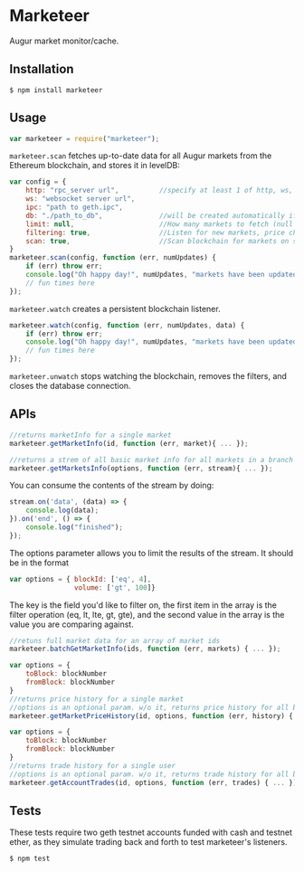 Marketeer
=========

Augur market monitor/cache.

Installation
------------

    $ npm install marketeer

Usage
-----
```javascript
var marketeer = require("marketeer");
```
`marketeer.scan` fetches up-to-date data for all Augur markets from the Ethereum blockchain, and stores it in levelDB:
```javascript
var config = {
    http: "rpc_server url",          //specify at least 1 of http, ws, or ipc
    ws: "websocket server url",
    ipc: "path to geth.ipc",
    db: "./path_to_db",              //will be created automatically if doesn't exist already
    limit: null,                     //How many markets to fetch (null for all)
    filtering: true,                 //Listen for new markets, price changes, etc? (only used with watch)
    scan: true,                      //Scan blockchain for markets on startup?
}
marketeer.scan(config, function (err, numUpdates) {
    if (err) throw err;
    console.log("Oh happy day!", numUpdates, "markets have been updated!");
    // fun times here
});
```

`marketeer.watch` creates a persistent blockchain listener.

```javascript
marketeer.watch(config, function (err, numUpdates, data) {
    if (err) throw err;
    console.log("Oh happy day!", numUpdates, "markets have been updated!");
    // fun times here
});
```

`marketeer.unwatch` stops watching the blockchain, removes the filters, and closes the database connection.

APIs
-----
```javascript
//returns marketInfo for a single market
marketeer.getMarketInfo(id, function (err, market){ ... });
```
```javascript
//returns a strem of all basic market info for all markets in a branch
marketeer.getMarketsInfo(options, function (err, stream){ ... });
```
You can consume the contents of the stream by doing:
```javascript
stream.on('data', (data) => {
    console.log(data);
}).on('end', () => {
    console.log("finished");
});  
```
The options parameter allows you to limit the results of the stream. It should be in the format
```javascript
var options = { blockId: ['eq', 4],
                volume: ['gt', 100]}
```
The key is the field you'd like to filter on, the first item in the array is the filter operation (eq, lt, lte, gt, gte), and the second value in the array is the value you are comparing against.

```javascript
//retuns full market data for an array of market ids
marketeer.batchGetMarketInfo(ids, function (err, markets) { ... });
```
```javascript
var options = {
    toBlock: blockNumber
    fromBlock: blockNumber
}
//returns price history for a single market
//options is an optional param. w/o it, returns price history for all blocks
marketeer.getMarketPriceHistory(id, options, function (err, history) { ... });
```
```javascript
var options = {
    toBlock: blockNumber
    fromBlock: blockNumber
}
//returns trade history for a single user
//options is an optional param. w/o it, returns trade history for all blocks
marketeer.getAccountTrades(id, options, function (err, trades) { ... });
```

Tests
-----
These tests require two geth testnet accounts funded with cash and testnet ether, as they simulate trading back and forth to test marketeer's listeners.


    $ npm test
